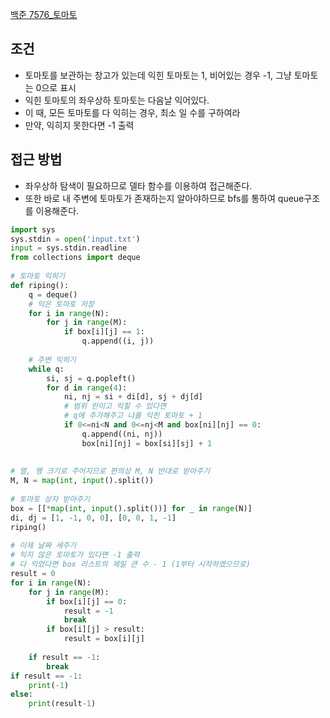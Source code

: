 [백준 7576_토마토](https://www.acmicpc.net/problem/7576)

## 조건
- 토마토를 보관하는 창고가 있는데 익힌 토마토는 1, 비어있는 경우 -1, 그냥 토마토는 0으로 표시
- 익힌 토마토의 좌우상하 토마토는 다음날 익어있다.
- 이 때, 모든 토마토를 다 익히는 경우, 최소 일 수를 구하여라
- 만약, 익히지 못한다면 -1 출력


## 접근 방법
- 좌우상하 탐색이 필요하므로 델타 함수를 이용하여 접근해준다.
- 또한 바로 내 주변에 토마토가 존재하는지 알아야하므로 bfs를 통하여 queue구조를 이용해준다.


```python
import sys  
sys.stdin = open('input.txt')  
input = sys.stdin.readline  
from collections import deque  
  
# 토마토 익히기  
def riping():  
    q = deque()  
    # 익은 토마토 저장  
    for i in range(N):  
        for j in range(M):  
            if box[i][j] == 1:  
                q.append((i, j))  
  
    # 주변 익히기  
    while q:  
        si, sj = q.popleft()  
        for d in range(4):  
            ni, nj = si + di[d], sj + dj[d]  
            # 범위 안이고 익힐 수 있다면  
            # q에 추가해주고 나를 익힌 토마토 + 1            
            if 0<=ni<N and 0<=nj<M and box[ni][nj] == 0:  
                q.append((ni, nj))  
                box[ni][nj] = box[si][sj] + 1  
  
  
# 열, 행 크기로 주어지므로 편의상 M, N 반대로 받아주기  
M, N = map(int, input().split())  
  
# 토마토 상자 받아주기  
box = [[*map(int, input().split())] for _ in range(N)]  
di, dj = [1, -1, 0, 0], [0, 0, 1, -1]  
riping()  
  
# 이제 날짜 세주기  
# 익지 않은 토마토가 있다면 -1 출력  
# 다 익었다면 box 리스트의 제일 큰 수 - 1 (1부터 시작하였으므로)  
result = 0  
for i in range(N):  
    for j in range(M):  
        if box[i][j] == 0:  
            result = -1  
            break  
        if box[i][j] > result:  
            result = box[i][j]  
  
    if result == -1:  
        break  
if result == -1:  
    print(-1)  
else:  
    print(result-1)
```